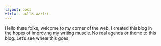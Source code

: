 ```yaml
---
layout: post
title:  Hello World!
---
```


Hello there folks, welcome to my corner of the web. I created this blog in the hopes of improving my writing muscle. No real agenda or theme to this blog. Let's see where this goes.